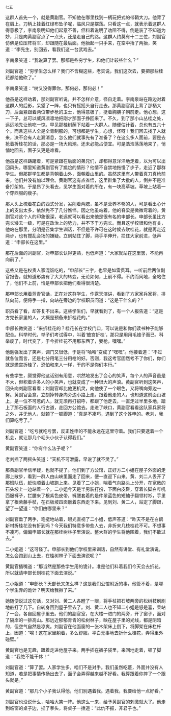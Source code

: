     七五 

   这群人首先一个，就是黄副官。不知他在哪里找到一柄玩把式的带鞘大刀。他背了在肩上。刀柄上挂着红绿布坠子呢，临风只是摆荡。只看这一点，就表示着这群人得意极了，李南泉明知他们起意不善，但料着说明了劝阻不得，倒是装了不知道为妙，只是向黄副官点了一点头，还是走自己的路。这群人约莫有十二三位，刘副官仿佛是位压阵将军，却跟随在最后面。他抬起一只手来，在空中抬了两抬，笑道：“李先生，别回去，看我们这一台武戏去。”

   李南泉笑道：“我说算了罢。那都是些穷学生，和他们计较些什么？”

   刘副官道：“穷学生怎么样？我们不含糊这些，老实说，我们这次去，要把那些桂花都给他砍了。”

   李南泉笑道：“树又没得罪你，那何必，那何必！”

   他虽是这样劝着，那刘副官听说，并不怎样介意，径自走着。李南泉站在路边对着这群人的后影，呆望了一阵，也只有摇摇头自行走去。那黄副官肩上背了那柄大刀，后面紧跟着两位带步枪的卫士，他得意极了，挺着胸脯子朝前走。他心想，这一下子，总可以威风凛凛地把刚才那面子挣回来了。不久，到了那小山丛桂之处，远远地先让他吃一惊。早见那桂树荫下站着一大群人。随便估计着，总也有五六十个。而且这些人全是全青制服的，可想都是学生，心想，怪呀！我们回去找了人就来，决不会有人走漏消息，怎么他们就事先有了准备了？在这么多人面前，要是去抢着折桂花的话，那必是一场大风潮。还未必能占便宜。可是浩浩荡荡地来了，悄悄地回去，面子又更是难看。

   他虽是这样踌躇着，可是紧跟在后面的弟兄们，却都得意洋洋地走着，以为可以出回风头。哪里知道黄副官有了尴尬的情形？他情不自禁地拖慢了步子，走近了那群学生。但那群学生都是背朝着山外，面朝着山里的。虽然这里有人带着真刀真枪前来，他们并没有加以理会。黄副官这有点省悟，这里群集了大批的人，倒并不是准备打架的。于是昂了头看去，见学生面对着的所在，有一块高草坡。草坡上站着一个穿西服的瘦子。

   那人头上梳着花白的西式分发，尖削着两腮，虽不是营养不够的人，可是看出心计上的支出太多，依然免不了几分憔悴。因之他虽站着，他的脊梁是微微弯着的。黄副官对这个人的印象很深，老远就可以看出来他是很有名的申部长。申部长虽比方完长矮去一级，可是在政治上的势力，并不下于方完长。而且这学校很和他有关，他站在那里，分明是召集学生训话，不但是不许可在这时候去砍桂花，就是再走近两步，也有搅乱会场的嫌疑。立刻站住了脚，两手平伸开，拦住大家前进，低声道：“申部长在这里。”

   那在后面的刘副官，对申部长认得更熟，也低声道：“大家就站在这里罢，不能再向前了。”

   这些又是在权贵人家混饭吃的，“申部长”三字，也早是如雷贯耳。一听前后两位副官报告，就知道形势有了大大的转变，无论如何，上前不得。不约而同地，全站住了，他们不上前，恰是申部长把他们看得很清楚。

   那申部长用着蓝青官话，正在对这群学生，作露天演讲，看到了方家家兵家将，排队向前，便将手一指，向站在旁边的学校职员问道：“这是干什么的？”

   职员看了看，却答复不出来。这些学生们，早就看到了，有一个人报告道：“这是方完长家里的人，大概是预备来折桂花的。”

   申部长微笑道：“来折桂花的？桂花长在学校门口，可以说是和你们读书种子能够配合。科举时代，举子们考试得中，叫着‘蟾宫折桂’，那只是用用毛锥子而已。科举废了，时代变了，于今折桂花不用那东西了，耍枪，嘿嘿。”

   他勉强发出了笑声，调门又很低，于是将“哈哈”变成了“嘿嘿”。他接着道：“不过就各位而言，还是七分用笔三分用枪的好。否则，我这考官固然考不了你们，你们就是蟾宫折桂了，恐怕和来人一样，干的不是你们本行。”

   有些学生，颇觉得他这话别有用意，哄然地发出了会心的笑声，每个人的声音虽是不大，但积着许多人的小笑声，也就变成了一种很大的声浪。黄副官听到这笑声，回头向刘副官看看；刘副官却比他更机灵，向他使了一个眼色，又将嘴向旁边一努。黄副官会意，立刻掉转身向旁边小路上走。跟着他走的人，也知道这前面山坡上，是一位不可惹的人，就无须再打招呼，都跟了他走去，一直走过半里多地，踏上了那石板面的人行古道，走回方公馆去。走进了峡口，黄副官看看这队家兵家将之外，并无他人，就顿了一顿脚道：“真是不凑巧，遇到了这个姓申的。老刘，我们算吃亏了。”

   刘副官道：“吃亏就吃亏罢，反正姓申的不能永远在这里守着。我们只要逮着一个机会，就让那几个毛头小伙子认得我们。”

   黄副官笑道：“你有什么法子呢？”

   老刘摇了两摇头笑道：“天机不可泄露，早说了就不灵了。”

   那黄副官半信半疑，也就不提了。他们到了方公馆，正好方二小姐在屋子外面的走廊上散步，看到一群人由山峡里面走了回来，便一直迎下山来。黄、刘二人丢开了那班队伍，赶快顺着山坡跑上来。见着了二小姐，喘着气向路头上分开，在宽敞的石头坡上一边站着一个。二小姐今天是半男装打扮，下面白皮鞋，穿着长脚白哔叽西服裤子，拦腰来了根紫色皮带，裤腰套着的是件翠蓝色的短袖子翻领衬衫，手里拿了根紫藤手杖，在石板坡四面敲着东西走下来。见到刘、黄二人，站定了脚跟，望了一望道：“你们由哪里来？”

   刘副官垂了两手，笔挺地站着，眼光直视了二小姐，低声答道：“昨天不是在白鹤新村折桂花没有折到吗？今天我们特意多带些人去，非折来几枝桂花不可。不想事不凑巧，偏偏申部长就在那桂树林子里演说。整大群的学生将他围着，我们不敢过去。”

   二小姐道：“这可怪了。申部长到他们学校里来训话，自然有讲堂、有礼堂演说，怎么会跑到山上去，在桂树林子下面去演说呢？”

   黄副官插嘴道：“那当然是那些学生用的诡计。准是他们料着我们今天会去折花，所以就请申部长到桂花下面去演说。”

   二小姐道：“申部长？天部长又怎么样？这是我们公馆附近的事，他管不着，是哪个学生弄的诡计？明天给我揪了来。”

   她随便说过这句话，又对刘、黄二人各瞪了一眼，将手杖把石坡两旁的松树枝刷刷地敲打了几下。自转身回到屋子里去了。刘、黄二人也不知二小姐是怒是喜，呆站了一会，各自回屋子里去。他们的副官室，在大楼一进门的两旁，开了窗子，面对了隔岸的一排高山。那远近郁郁青青的松树林子，映在屋子里的光线，都是阴暗的，但空气自然是凉爽。刘副官在他面窗的一张木架床上倒下，将脚架在床栏杆上，因道：“唉！这在家里躺着，多么舒服。平白无事地去折什么桂花，弄得里外碰壁。”

   黄副官也是无趣，跟着走进他屋子来。两手插在裤子袋里，来回地走着，顿了脚道：“我绝不能干休！”

   刘副官道：“算了罢。人家学生多，咱们不是对手。我们虽然吃蹩，外面并没有人知道，若是把事情传扬出去了，面子会弄得越来越不好看。我算跟着你摔了一个跟头就是。”

   黄副官道：“那几个小子我认得他，他们别遇着我。遇着我，我要给他一点好看。”

   刘副官也没说什么，哈哈大笑一阵。他这么一来，给予黄副官的刺激就大了。他走到临窗的桌子边，捏了拳头，将桌子一捶道：“此仇不报，非君子也。”

